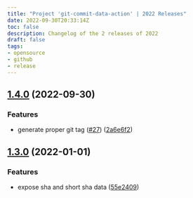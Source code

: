```yaml
---
title: "Project 'git-commit-data-action' | 2022 Releases"
date: 2022-09-30T20:33:14Z
toc: false
description: Changelog of the 2 releases of 2022
draft: false
tags:
- opensource
- github
- release
---
```

## [1.4.0](https://github.com/rlespinasse/git-commit-data-action/compare/v1.3.0...v1.4.0) (2022-09-30)


### Features

* generate proper git tag ([#27](https://github.com/rlespinasse/git-commit-data-action/issues/27)) ([2a6e6f2](https://github.com/rlespinasse/git-commit-data-action/commit/2a6e6f2e5067c9636bc2cff1e798b636fe04dbde))



## [1.3.0](https://github.com/rlespinasse/git-commit-data-action/compare/1.2.0...1.3.0) (2022-01-01)


### Features

* expose sha and short sha data ([55e2409](https://github.com/rlespinasse/git-commit-data-action/commit/55e2409bbead4bfa5ae18c9dc7657f2576f9fe50))



